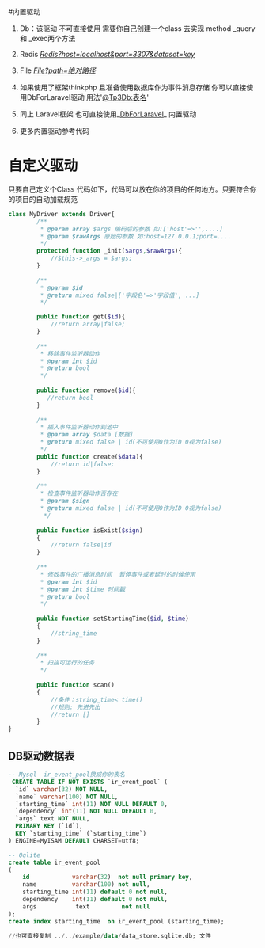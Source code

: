 #内置驱动
1. Db：该驱动 不可直接使用 需要你自己创建一个class 去实现 method _query 和 _exec两个方法

1. Redis _<u>Redis?host=localhost&port=3307&dataset=key</u>_

1. File _<u>File?path=绝对路径</u>_

1. 如果使用了框架thinkphp  且准备使用数据库作为事件消息存储 你可以直接使用DbForLaravel驱动 用法'<u>@Tp3Db:表名</u>'

1. 同上 Laravel框架 也可直接使用_<u>DbForLaravel</u>_ 内置驱动

1. 更多内置驱动参考代码
 
# 自定义驱动
只要自己定义个Class 代码如下，代码可以放在你的项目的任何地方。只要符合你的项目的自动加载规范
```php
class MyDriver extends Driver{
        /**
         * @param array $args 编码后的参数 如:['host'=>'',....]
         * @param $rawArgs 原始的参数 如:host=127.0.0.1;port=....
         */
        protected function _init($args,$rawArgs){
            //$this->_args = $args;
        }
 
        /**
         * @param $id
         * @return mixed false|['字段名'=>'字段值', ...]
         */

        public function get($id){
            //return array|false; 
        }
    
        /**
         * 移除事件监听器动作
         * @param int $id
         * @return bool
         */
    
        public function remove($id){
           //return bool
        }
    
        /**
         * 插入事件监听器动作到池中
         * @param array $data [数据]
         * @return mixed false | id(不可使用0作为ID 0视为false)
         */
        public function create($data){
            //return id|false;
        }
    
        /**
         * 检查事件监听器动作否存在
         * @param $sign
         * @return mixed false | id(不可使用0作为ID 0视为false)
          */
    
        public function isExist($sign)
        {
            //return false|id
        }
    
        /**
         * 修改事件的广播消息时间  暂停事件或者延时的时候使用
         * @param int $id
         * @param int $time 时间戳
         * @return bool
         */
    
        public function setStartingTime($id, $time)
        {
            //string_time
        }
    
        /**
         * 扫描可运行的任务
         */
    
        public function scan()
        {
            //条件：string_time< time() 
            //规则: 先进先出
            //return []
        }
}
```

## DB驱动数据表
```sql
-- Mysql  ir_event_pool换成你的表名
 CREATE TABLE IF NOT EXISTS `ir_event_pool` (
  `id` varchar(32) NOT NULL,
  `name` varchar(100) NOT NULL,
  `starting_time` int(11) NOT NULL DEFAULT 0,
  `dependency` int(11) NOT NULL DEFAULT 0,
  `args` text NOT NULL,
  PRIMARY KEY (`id`),
  KEY `starting_time` (`starting_time`)
) ENGINE=MyISAM DEFAULT CHARSET=utf8;
```
```sql
-- Qqlite
create table ir_event_pool
(
    id            varchar(32)  not null primary key,
    name          varchar(100) not null,
    starting_time int(11) default 0 not null,
    dependency    int(11) default 0 not null,
    args           text         not null
);
create index starting_time  on ir_event_pool (starting_time);

//也可直接复制 ../../example/data/data_store.sqlite.db; 文件
```